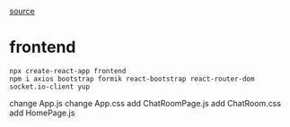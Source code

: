 [source](https://dev.to/aumayeung/how-to-build-a-chat-app-with-react-socket-io-and-express-117m)<br>
# frontend

```
npx create-react-app frontend
npm i axios bootstrap formik react-bootstrap react-router-dom socket.io-client yup
```

change App.js
change App.css
add ChatRoomPage.js
add ChatRoom.css
add HomePage.js
